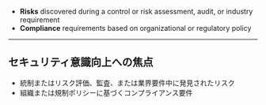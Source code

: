 
- **Risks** discovered during a control or risk assessment, audit, or industry requirement
- **Compliance** requirements based on organizational or regulatory policy


---

## セキュリティ意識向上への焦点

- 統制またはリスク評価、監査、または業界要件中に発見されたリスク
- 組織または規制ポリシーに基づくコンプライアンス要件